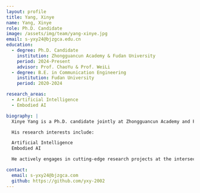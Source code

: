 ```yaml
---
layout: profile
title: Yang, Xinye
name: Yang, Xinye
role: Ph.D. Candidate
image: /assets/img/team/yang-xinye.jpg
email: s-yxy24@bjzgca.edu.cn
education: 
  - degree: Ph.D. Candidate
    institution: Zhongguancun Academy & Fudan University
    period: 2024-Present
    advisor: Prof. ChaoYu & Prof. WeiLi
  - degree: B.E. in Communication Engineering
    institution: Fudan University
    period: 2020-2024

research_areas:
  - Artificial Intelligence
  - Embodied AI

biography: |
  Xinye Yang is a Ph.D. candidate jointly at Zhongguancun Academy and Fudan University, focusing on artificial intelligence with a specialized interest in embodied AI. With solid academic foundation, he is committed to exploring the integration of theoretical AI frameworks and real-world embodied systems through rigorous research.

  His research interests include:

  Artificial Intelligence
  Embodied AI

  He actively engages in cutting-edge research projects at the intersection of these fields, aiming to contribute innovative insights to the advancement of AI technology.

contact:
  email: s-yxy24@bjzgca.com
  github: https://github.com/yxy-2002
--- 
```

